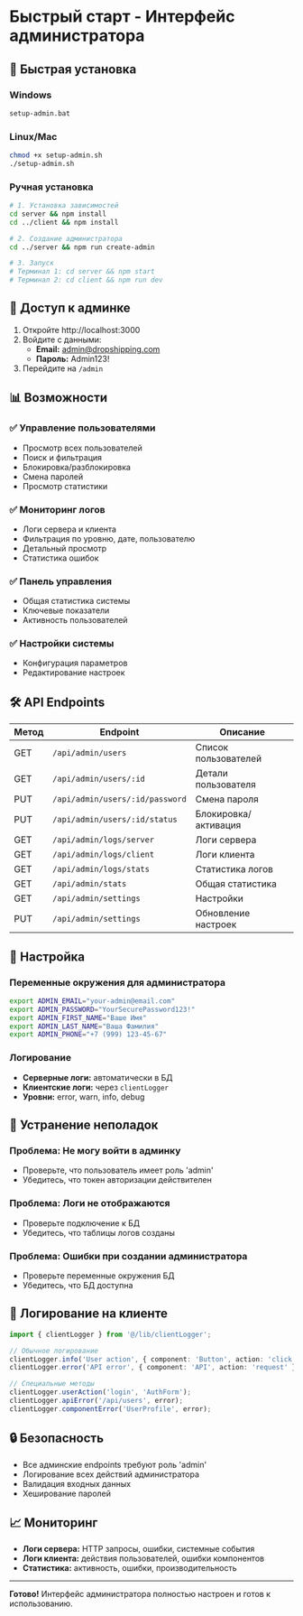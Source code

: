 # Быстрый старт - Интерфейс администратора

## 🚀 Быстрая установка

### Windows
```bash
setup-admin.bat
```

### Linux/Mac
```bash
chmod +x setup-admin.sh
./setup-admin.sh
```

### Ручная установка
```bash
# 1. Установка зависимостей
cd server && npm install
cd ../client && npm install

# 2. Создание администратора
cd ../server && npm run create-admin

# 3. Запуск
# Терминал 1: cd server && npm start
# Терминал 2: cd client && npm run dev
```

## 🔑 Доступ к админке

1. Откройте http://localhost:3000
2. Войдите с данными:
   - **Email:** admin@dropshipping.com
   - **Пароль:** Admin123!
3. Перейдите на `/admin`

## 📊 Возможности

### ✅ Управление пользователями
- Просмотр всех пользователей
- Поиск и фильтрация
- Блокировка/разблокировка
- Смена паролей
- Просмотр статистики

### ✅ Мониторинг логов
- Логи сервера и клиента
- Фильтрация по уровню, дате, пользователю
- Детальный просмотр
- Статистика ошибок

### ✅ Панель управления
- Общая статистика системы
- Ключевые показатели
- Активность пользователей

### ✅ Настройки системы
- Конфигурация параметров
- Редактирование настроек

## 🛠️ API Endpoints

| Метод | Endpoint | Описание |
|-------|----------|----------|
| GET | `/api/admin/users` | Список пользователей |
| GET | `/api/admin/users/:id` | Детали пользователя |
| PUT | `/api/admin/users/:id/password` | Смена пароля |
| PUT | `/api/admin/users/:id/status` | Блокировка/активация |
| GET | `/api/admin/logs/server` | Логи сервера |
| GET | `/api/admin/logs/client` | Логи клиента |
| GET | `/api/admin/logs/stats` | Статистика логов |
| GET | `/api/admin/stats` | Общая статистика |
| GET | `/api/admin/settings` | Настройки |
| PUT | `/api/admin/settings` | Обновление настроек |

## 🔧 Настройка

### Переменные окружения для администратора
```bash
export ADMIN_EMAIL="your-admin@email.com"
export ADMIN_PASSWORD="YourSecurePassword123!"
export ADMIN_FIRST_NAME="Ваше Имя"
export ADMIN_LAST_NAME="Ваша Фамилия"
export ADMIN_PHONE="+7 (999) 123-45-67"
```

### Логирование
- **Серверные логи:** автоматически в БД
- **Клиентские логи:** через `clientLogger`
- **Уровни:** error, warn, info, debug

## 🚨 Устранение неполадок

### Проблема: Не могу войти в админку
- Проверьте, что пользователь имеет роль 'admin'
- Убедитесь, что токен авторизации действителен

### Проблема: Логи не отображаются
- Проверьте подключение к БД
- Убедитесь, что таблицы логов созданы

### Проблема: Ошибки при создании администратора
- Проверьте переменные окружения БД
- Убедитесь, что БД доступна

## 📝 Логирование на клиенте

```typescript
import { clientLogger } from '@/lib/clientLogger';

// Обычное логирование
clientLogger.info('User action', { component: 'Button', action: 'click' });
clientLogger.error('API error', { component: 'API', action: 'request' });

// Специальные методы
clientLogger.userAction('login', 'AuthForm');
clientLogger.apiError('/api/users', error);
clientLogger.componentError('UserProfile', error);
```

## 🔒 Безопасность

- Все админские endpoints требуют роль 'admin'
- Логирование всех действий администратора
- Валидация входных данных
- Хеширование паролей

## 📈 Мониторинг

- **Логи сервера:** HTTP запросы, ошибки, системные события
- **Логи клиента:** действия пользователей, ошибки компонентов
- **Статистика:** активность, ошибки, производительность

---

**Готово!** Интерфейс администратора полностью настроен и готов к использованию.






